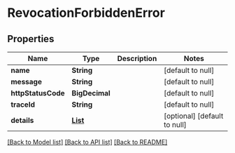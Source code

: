 # RevocationForbiddenError

## Properties

| Name               | Type                                              | Description | Notes                        |
| ------------------ | ------------------------------------------------- | ----------- | ---------------------------- |
| **name**           | **String**                                        |             | [default to null]            |
| **message**        | **String**                                        |             | [default to null]            |
| **httpStatusCode** | **BigDecimal**                                    |             | [default to null]            |
| **traceId**        | **String**                                        |             | [default to null]            |
| **details**        | [**List**](ActionForbiddenError_details_inner.md) |             | [optional] [default to null] |

[[Back to Model list]](../README.md#documentation-for-models) [[Back to API list]](../README.md#documentation-for-api-endpoints) [[Back to README]](../README.md)
